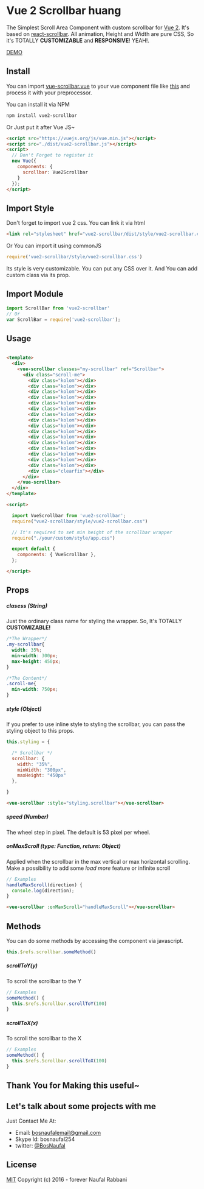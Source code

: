 # Vue 2  Scrollbar huang

The Simplest Scroll Area Component with custom scrollbar for [Vue 2](https://vuejs.or). It's based on [react-scrollbar](https://github.com/BosNaufal/react-scrollbar). All animation, Height and Width are pure CSS, So it's TOTALLY **CUSTOMIZABLE** and **RESPONSIVE**! YEAH!.

[DEMO](https://bosnaufal.github.io/vue2-scrollbar)

## Install
You can import [vue-scrollbar.vue](./src/js/components/vue-scrollbar.vue) to your vue component file like [this](./src/js/components/app.vue) and process it with your preprocessor.


You can install it via NPM
```bash
npm install vue2-scrollbar
```

Or Just put it after Vue JS~
```html
<script src="https://vuejs.org/js/vue.min.js"></script>
<script src="./dist/vue2-scrollbar.js"></script>
<script>
  // Don't Forget to register it
  new Vue({
    components: {
      scrollbar: Vue2Scrollbar
    }
  });
</script>
```


## Import Style
Don't forget to import vue 2 css. You can link it via html
```html
<link rel="stylesheet" href="vue2-scrollbar/dist/style/vue2-scrollbar.css">
```

Or You can import it using commonJS

```javascript
require('vue2-scrollbar/style/vue2-scrollbar.css')
```

Its style is very customizable. You can put any CSS over it. And You can add custom class via its prop.


## Import Module
```javascript
import ScrollBar from 'vue2-scrollbar'
// Or
var ScrollBar = require('vue2-scrollbar');
```


## Usage
```html

<template>
  <div>
    <vue-scrollbar classes="my-scrollbar" ref="Scrollbar">
      <div class="scroll-me">
        <div class="kolom"></div>
        <div class="kolom"></div>
        <div class="kolom"></div>
        <div class="kolom"></div>
        <div class="kolom"></div>
        <div class="kolom"></div>
        <div class="kolom"></div>
        <div class="kolom"></div>
        <div class="kolom"></div>
        <div class="kolom"></div>
        <div class="kolom"></div>
        <div class="kolom"></div>
        <div class="kolom"></div>
        <div class="kolom"></div>
        <div class="kolom"></div>
        <div class="kolom"></div>
        <div class="clearfix"></div>
      </div>
    </vue-scrollbar>
  </div>
</template>

<script>

  import VueScrollbar from 'vue2-scrollbar';
  require("vue2-scrollbar/style/vue2-scrollbar.css")

  // It's required to set min height of the scrollbar wrapper
  require("./your/custom/style/app.css")

  export default {
    components: { VueScrollbar },
  };

</script>

```


## Props
##### clasess (String)
Just the ordinary class name for styling the wrapper. So, It's TOTALLY **CUSTOMIZABLE!**
```css
/*The Wrapper*/
.my-scrollbar{
  width: 35%;
  min-width: 300px;
  max-height: 450px;
}

/*The Content*/
.scroll-me{
  min-width: 750px;
}
```


##### style (Object)
If you prefer to use inline style to styling the scrollbar, you can pass the styling object to this props.

```javascript
this.styling = {

  /* Scrollbar */
  scrollbar: {
    width: "35%",
    minWidth: "300px",
    maxHeight: "450px"
  },

}
```

```html
<vue-scrollbar :style="styling.scrollbar"></vue-scrollbar>
```

##### speed (Number)
The wheel step in pixel. The default is 53 pixel per wheel.


##### onMaxScroll (type: Function, return: Object)
Applied when the scrollbar in the max vertical or max horizontal scrolling. Make a possibility to add some *load more* feature or infinite scroll
```javascript
// Examples
handleMaxScroll(direction) {
  console.log(direction);
}
```
```html
<vue-scrollbar :onMaxScroll="handleMaxScroll"></vue-scrollbar>
```



## Methods
You can do some methods by accessing the component via javascript.
```javascript
this.$refs.scrollbar.someMethod()
```

##### scrollToY(y)
To scroll the scrollbar to the Y
```javascript
// Examples
someMethod() {
  this.$refs.Scrollbar.scrollToY(100)
}
```

##### scrollToX(x)
To scroll the scrollbar to the X
```javascript
// Examples
someMethod() {
  this.$refs.Scrollbar.scrollToX(100)
}
```

## Thank You for Making this useful~

## Let's talk about some projects with me
Just Contact Me At:
- Email: [bosnaufalemail@gmail.com](mailto:bosnaufalemail@gmail.com)
- Skype Id: bosnaufal254
- twitter: [@BosNaufal](https://twitter.com/BosNaufal)

## License
[MIT](http://opensource.org/licenses/MIT)
Copyright (c) 2016 - forever Naufal Rabbani
